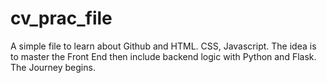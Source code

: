# cv_prac_file
A simple file to learn about Github and HTML. CSS, Javascript. The idea is to master the Front End then include backend logic with Python and Flask. The Journey begins.
